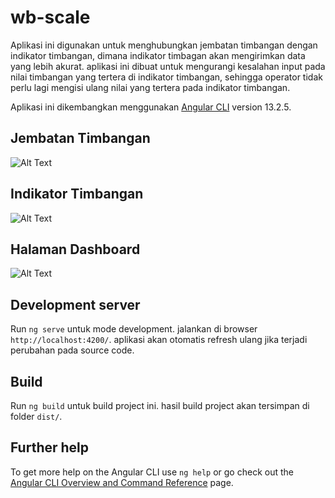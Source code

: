 # wb-scale

Aplikasi ini digunakan untuk menghubungkan jembatan timbangan dengan indikator timbangan, dimana indikator timbagan akan mengirimkan data yang lebih akurat. aplikasi ini dibuat untuk mengurangi kesalahan input pada nilai timbangan yang tertera di indikator timbangan, sehingga operator tidak perlu lagi mengisi ulang nilai yang tertera pada indikator timbangan.

Aplikasi ini dikembangkan menggunakan [Angular CLI](https://github.com/angular/angular-cli) version 13.2.5.

## Jembatan Timbangan

![Alt Text](https://github.com/charlyhs24/wb-scale/weight-bridge.jpg)

## Indikator Timbangan

![Alt Text](https://github.com/charlyhs24/wb-scale/weight-indicator.jpeg)

## Halaman Dashboard

![Alt Text](https://github.com/charlyhs24/wb-scale/dashboard.PNG)

## Development server

Run `ng serve` untuk mode development. jalankan di browser `http://localhost:4200/`. aplikasi akan otomatis refresh ulang jika terjadi perubahan pada source code.

## Build

Run `ng build` untuk build project ini. hasil build project akan tersimpan di folder `dist/`.

## Further help

To get more help on the Angular CLI use `ng help` or go check out the [Angular CLI Overview and Command Reference](https://angular.io/cli) page.

